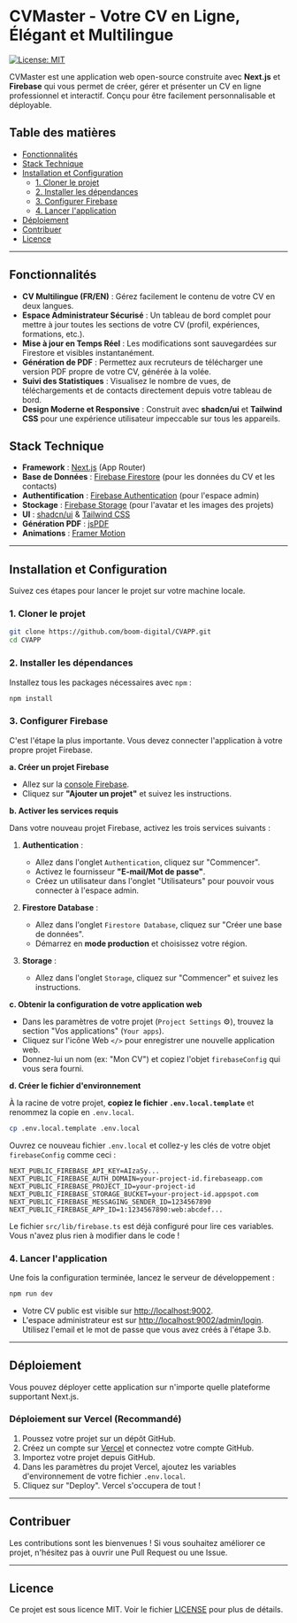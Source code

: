 
# CVMaster - Votre CV en Ligne, Élégant et Multilingue

[![License: MIT](https://img.shields.io/badge/License-MIT-blue.svg)](https://opensource.org/licenses/MIT)

CVMaster est une application web open-source construite avec **Next.js** et **Firebase** qui vous permet de créer, gérer et présenter un CV en ligne professionnel et interactif. Conçu pour être facilement personnalisable et déployable.

 <!-- Vous pouvez ajouter une capture d'écran ici -->

## Table des matières

- [Fonctionnalités](#fonctionnalités)
- [Stack Technique](#stack-technique)
- [Installation et Configuration](#installation-et-configuration)
  - [1. Cloner le projet](#1-cloner-le-projet)
  - [2. Installer les dépendances](#2-installer-les-dépendances)
  - [3. Configurer Firebase](#3-configurer-firebase)
  - [4. Lancer l'application](#4-lancer-lapplication)
- [Déploiement](#déploiement)
- [Contribuer](#contribuer)
- [Licence](#licence)

---

## Fonctionnalités

-   **CV Multilingue (FR/EN)** : Gérez facilement le contenu de votre CV en deux langues.
-   **Espace Administrateur Sécurisé** : Un tableau de bord complet pour mettre à jour toutes les sections de votre CV (profil, expériences, formations, etc.).
-   **Mise à jour en Temps Réel** : Les modifications sont sauvegardées sur Firestore et visibles instantanément.
-   **Génération de PDF** : Permettez aux recruteurs de télécharger une version PDF propre de votre CV, générée à la volée.
-   **Suivi des Statistiques** : Visualisez le nombre de vues, de téléchargements et de contacts directement depuis votre tableau de bord.
-   **Design Moderne et Responsive** : Construit avec **shadcn/ui** et **Tailwind CSS** pour une expérience utilisateur impeccable sur tous les appareils.

## Stack Technique

-   **Framework** : [Next.js](https://nextjs.org/) (App Router)
-   **Base de Données** : [Firebase Firestore](https://firebase.google.com/products/firestore) (pour les données du CV et les contacts)
-   **Authentification** : [Firebase Authentication](https://firebase.google.com/products/auth) (pour l'espace admin)
-   **Stockage** : [Firebase Storage](https://firebase.google.com/products/storage) (pour l'avatar et les images des projets)
-   **UI** : [shadcn/ui](https://ui.shadcn.com/) & [Tailwind CSS](https://tailwindcss.com/)
-   **Génération PDF** : [jsPDF](https://github.com/parallax/jsPDF)
-   **Animations** : [Framer Motion](https://www.framer.com/motion/)

---

## Installation et Configuration

Suivez ces étapes pour lancer le projet sur votre machine locale.

### 1. Cloner le projet

```bash
git clone https://github.com/boom-digital/CVAPP.git
cd CVAPP
```

### 2. Installer les dépendances

Installez tous les packages nécessaires avec `npm` :

```bash
npm install
```

### 3. Configurer Firebase

C'est l'étape la plus importante. Vous devez connecter l'application à votre propre projet Firebase.

**a. Créer un projet Firebase**

-   Allez sur la [console Firebase](https://console.firebase.google.com/).
-   Cliquez sur **"Ajouter un projet"** et suivez les instructions.

**b. Activer les services requis**

Dans votre nouveau projet Firebase, activez les trois services suivants :

1.  **Authentication** :
    -   Allez dans l'onglet `Authentication`, cliquez sur "Commencer".
    -   Activez le fournisseur **"E-mail/Mot de passe"**.
    -   Créez un utilisateur dans l'onglet "Utilisateurs" pour pouvoir vous connecter à l'espace admin.

2.  **Firestore Database** :
    -   Allez dans l'onglet `Firestore Database`, cliquez sur "Créer une base de données".
    -   Démarrez en **mode production** et choisissez votre région.

3.  **Storage** :
    -   Allez dans l'onglet `Storage`, cliquez sur "Commencer" et suivez les instructions.

**c. Obtenir la configuration de votre application web**

-   Dans les paramètres de votre projet (`Project Settings` ⚙️), trouvez la section "Vos applications" (`Your apps`).
-   Cliquez sur l'icône Web `</>` pour enregistrer une nouvelle application web.
-   Donnez-lui un nom (ex: "Mon CV") et copiez l'objet `firebaseConfig` qui vous sera fourni.

**d. Créer le fichier d'environnement**

À la racine de votre projet, **copiez le fichier `.env.local.template`** et renommez la copie en `.env.local`.

```bash
cp .env.local.template .env.local
```

Ouvrez ce nouveau fichier `.env.local` et collez-y les clés de votre objet `firebaseConfig` comme ceci :

```
NEXT_PUBLIC_FIREBASE_API_KEY=AIzaSy...
NEXT_PUBLIC_FIREBASE_AUTH_DOMAIN=your-project-id.firebaseapp.com
NEXT_PUBLIC_FIREBASE_PROJECT_ID=your-project-id
NEXT_PUBLIC_FIREBASE_STORAGE_BUCKET=your-project-id.appspot.com
NEXT_PUBLIC_FIREBASE_MESSAGING_SENDER_ID=1234567890
NEXT_PUBLIC_FIREBASE_APP_ID=1:1234567890:web:abcdef...
```

Le fichier `src/lib/firebase.ts` est déjà configuré pour lire ces variables. Vous n'avez plus rien à modifier dans le code !

### 4. Lancer l'application

Une fois la configuration terminée, lancez le serveur de développement :

```bash
npm run dev
```

-   Votre CV public est visible sur [http://localhost:9002](http://localhost:9002).
-   L'espace administrateur est sur [http://localhost:9002/admin/login](http://localhost:9002/admin/login). Utilisez l'email et le mot de passe que vous avez créés à l'étape 3.b.

---

## Déploiement

Vous pouvez déployer cette application sur n'importe quelle plateforme supportant Next.js.

### Déploiement sur Vercel (Recommandé)

1.  Poussez votre projet sur un dépôt GitHub.
2.  Créez un compte sur [Vercel](https://vercel.com/) et connectez votre compte GitHub.
3.  Importez votre projet depuis GitHub.
4.  Dans les paramètres du projet Vercel, ajoutez les variables d'environnement de votre fichier `.env.local`.
5.  Cliquez sur "Deploy". Vercel s'occupera de tout !

---

## Contribuer

Les contributions sont les bienvenues ! Si vous souhaitez améliorer ce projet, n'hésitez pas à ouvrir une Pull Request ou une Issue.

---

## Licence

Ce projet est sous licence MIT. Voir le fichier [LICENSE](LICENSE) pour plus de détails.
